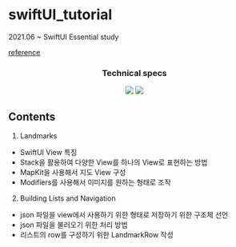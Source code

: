 # swiftUI_tutorial

2021.06 ~ SwiftUI Essential study

[reference](https://developer.apple.com/tutorials/swiftui)

<h3 align='center'>Technical specs</h3>
<p align='center'>
    <img src="https://img.shields.io/badge/-Swift-informational"/>
    <img src="https://img.shields.io/badge/-iOS-informational"/>
</p>

## Contents

1. Landmarks
  * SwiftUI View 특징
  * Stack을 활용하여 다양한 View를 하나의 View로 표현하는 방법
  * MapKit을 사용해서 지도 View 구성
  * Modifiers를 사용해서 이미지를 원하는 형태로 조작
2. Building Lists and Navigation
  * json 파일을 view에서 사용하기 위한 형태로 저장하기 위한 구조체 선언
  * json 파일을 불러오기 위한 처리 방법
  * 리스트의 row를 구성하기 위한 LandmarkRow 작성
